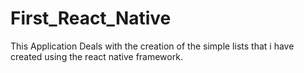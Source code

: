 # First_React_Native
This Application Deals with the creation of the simple lists that i have created using the react native framework.
